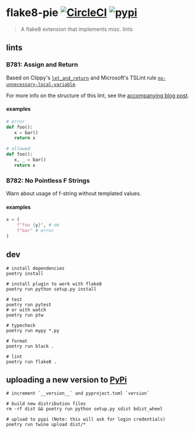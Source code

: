 # flake8-pie [![CircleCI](https://circleci.com/gh/sbdchd/flake8-pie.svg?style=svg)](https://circleci.com/gh/sbdchd/flake8-pie) [![pypi](https://img.shields.io/pypi/v/flake8-pie.svg)](https://pypi.org/project/flake8-pie/)

> A flake8 extension that implements misc. lints


## lints

### B781: Assign and Return

Based on Clippy's
[`let_and_return`](https://rust-lang.github.io/rust-clippy/master/index.html#let_and_return)
and Microsoft's TSLint rule
[`no-unnecessary-local-variable`](https://github.com/Microsoft/tslint-microsoft-contrib).

For more info on the structure of this lint, see the [accompanying blog
post](https://steve.dignam.xyz/2018/12/16/creating-a-flake8-lint/).

#### examples


```python
# error
def foo():
   x = bar()
   return x

# allowed
def foo():
   x, _ = bar()
   return x
```


### B782: No Pointless F Strings

Warn about usage of f-string without templated values.

#### examples

```python
x = (
    f"foo {y}", # ok
    f"bar" # error
)
```


## dev

```shell
# install dependencies
poetry install

# install plugin to work with flake8
poetry run python setup.py install

# test
poetry run pytest
# or with watch
poetry run ptw

# typecheck
poetry run mypy *.py

# format
poetry run black .

# lint
poetry run flake8 .
```

## uploading a new version to [PyPi](https://pypi.org)

```shell
# increment `__version__` and pyproject.toml `version`

# build new distribution files
rm -rf dist && poetry run python setup.py sdist bdist_wheel

# upload to pypi (Note: this will ask for login credentials)
poetry run twine upload dist/*
```
